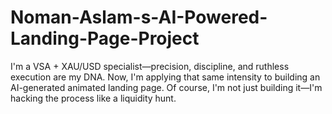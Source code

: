 # Noman-Aslam-s-AI-Powered-Landing-Page-Project
I'm a VSA + XAU/USD specialist—precision, discipline, and ruthless execution are my DNA. Now, I'm applying that same intensity to building an AI-generated animated landing page. Of course, I'm not just building it—I'm hacking the process like a liquidity hunt.
